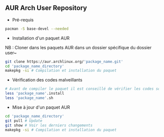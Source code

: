 ## AUR Arch User Repository

* Pré-requis
```bash
pacman -S base-devel --needed
```

* Installation d'un paquet AUR

NB : Cloner dans les paquets AUR dans un dossier spécifique du dossier user~
```bash
git clone https://aur.archlinux.org/'package_name.git'
cd 'package_name_directory'
makepkg -si # Compilation et installation du paquet
```

* Vérification des codes malveillants
```bash
# Avant de compiler le paquet il est conseillé de vérifier les codes sources des fichiers .install et .sh
less 'package_name'.install
less 'package_name'.sh
```

* Mise à jour d'un paquet AUR
```bash
cd 'package_name_directory'
git pull # Update
git show # Voir les derniers changements
makepkg -si # Compilation et installation du paquet
```